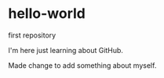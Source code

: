 # hello-world
first repository

I'm here just learning about GitHub.

Made change to add something about myself.
